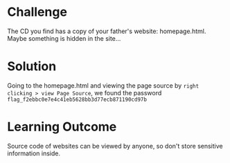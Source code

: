 # Challenge 

The CD you find has a copy of your father's website: homepage.html. Maybe something is hidden in the site...

# Solution

Going to the homepage.html and viewing the page source by `right clicking > view Page Source`, we found the password `flag_f2ebbc0e7e4c41eb5628bb3d77ecb871190cd97b`

# Learning Outcome

Source code of websites can be viewed by anyone, so don't store sensitive information inside.
